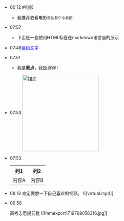 
- 00:12 
	#电影
	- 我推荐去看电影`云边有个小卖部` 
- 07:57 
	- 下面是一些使用HTML标签在markdown语言里的展示
- 07:48<span style="color:blue;">蓝色文字</span> 
- 07:51 
	- 我是<strong>重点</strong>，我是<em>强调</em>！
- 07:53 
	<img src="https://cn.bing.com/th?id=OHR.UbudBali_EN-US3541248173_1920x10.jpg&rf=LaDigue_1920x1080.jpg&pid=hp" alt="描述" width="250" align="center"/> 
- 07:53 
	<table>
	  <tr>
	    <th>列1</th>
	    <th>列2</th>
	  </tr>
	  <tr>
	    <td>内容A</td>
	    <td>内容B</td>
	  </tr>
	</table> 

- 08:18 
	肯定要放一下自己喜欢的视频。
	 ![[virtual.mp4]]
	
- 09:58 
	
	高考志愿提前批
	![[mmexport1719799058316.jpg]] 